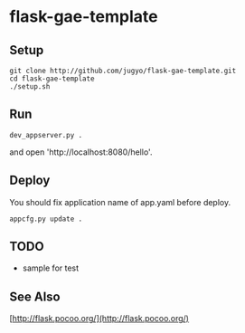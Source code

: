 flask-gae-template
======

Setup
------

    git clone http://github.com/jugyo/flask-gae-template.git
    cd flask-gae-template
    ./setup.sh

Run
------

    dev_appserver.py .

and open 'http://localhost:8080/hello'.

Deploy
------

You should fix application name of app.yaml before deploy.

    appcfg.py update .

TODO
------

* sample for test

See Also
------

[http://flask.pocoo.org/](http://flask.pocoo.org/)
